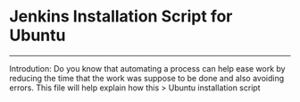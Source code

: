 # Jenkins Installation  Script for Ubuntu
__________________________________________________________________________________________________________________________________

Introdution: Do you know that automating a process can help ease work by reducing the time that the work was suppose to be done and 
also avoiding errors. This file will help explain how this > Ubuntu installation script 
